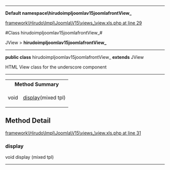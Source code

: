 

- - -

**Default namespace\hirudoimpljoomlav15joomlafrontView_**


<a href="https://github.com/JeyDotC/Hirudo/blob/make-composer-compatible/framework/Hirudo/Impl/Joomla/V15/views/_/view.xls.php#L29" target='_blank'>framework\Hirudo\Impl\Joomla\V15\views\_\view.xls.php at line 29</a>

#Class hirudoimpljoomlav15joomlafrontView_#

JView &gt; **hirudoimpljoomlav15joomlafrontView_**




- - -

<p><strong>public  class</strong> <span>hirudoimpljoomlav15joomlafrontView_</span>
<strong>extends</strong> JView

</p>

<div class="comment" id="overview_description"><p>HTML View class for the underscore component</p></div>



<hr />

<table id="summary_method">
<tr><th colspan="2">Method Summary</th></tr>
<tr>
<td><span class='k'></span> <span class='nx'>void</span></td>
<td class="description"><p class="name"><a href="#display">display</a>(mixed tpl)</p></td>
</tr>
</table>

<h2 id="detail_method">Method Detail</h2>

<a href="https://github.com/JeyDotC/Hirudo/blob/make-composer-compatible/framework/Hirudo/Impl/Joomla/V15/views/_/view.xls.php#L31" target='_blank'>framework\Hirudo\Impl\Joomla\V15\views\_\view.xls.php at line 31</a>

<h3 id="display()">display</h3>
<span class='k'></span> <span class='nx'>void</span> <span class='nf'>display</span> (mixed tpl)

<div class="details">

</div>

- - -

